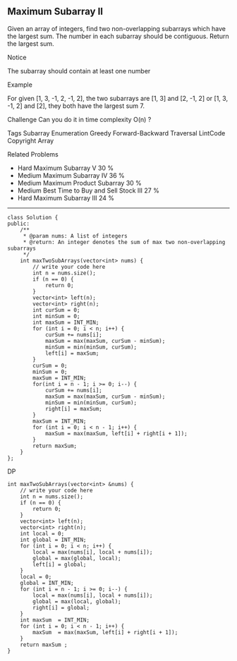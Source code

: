 ## Maximum Subarray II ##

Given an array of integers, find two non-overlapping subarrays which have the largest sum.
The number in each subarray should be contiguous.
Return the largest sum.

 Notice

The subarray should contain at least one number

Example

For given [1, 3, -1, 2, -1, 2], the two subarrays are [1, 3] and [2, -1, 2] or [1, 3, -1, 2] and [2], they both have the largest sum 7.

Challenge 
Can you do it in time complexity O(n) ?

Tags 
Subarray Enumeration Greedy Forward-Backward Traversal LintCode Copyright Array

Related Problems 

- Hard Maximum Subarray V 30 %
- Medium Maximum Subarray IV 36 %
- Medium Maximum Product Subarray 30 %
- Medium Best Time to Buy and Sell Stock III 27 %
- Hard Maximum Subarray III 24 %

----------
	class Solution {
	public:
	    /**
	     * @param nums: A list of integers
	     * @return: An integer denotes the sum of max two non-overlapping subarrays
	     */
	    int maxTwoSubArrays(vector<int> nums) {
	        // write your code here
	        int n = nums.size();
	        if (n == 0) {
	            return 0;
	        }
	        vector<int> left(n);
	        vector<int> right(n);
	        int curSum = 0;
	        int minSum = 0;
	        int maxSum = INT_MIN;
	        for (int i = 0; i < n; i++) {
	            curSum += nums[i];
	            maxSum = max(maxSum, curSum - minSum);
	            minSum = min(minSum, curSum);
	            left[i] = maxSum;
	        }
	        curSum = 0;
	        minSum = 0;
	        maxSum = INT_MIN;
	        for(int i = n - 1; i >= 0; i--) {
	            curSum += nums[i];
	            maxSum = max(maxSum, curSum - minSum);
	            minSum = min(minSum, curSum);
	            right[i] = maxSum;
	        }
	        maxSum = INT_MIN;
	        for (int i = 0; i < n - 1; i++) {
	            maxSum = max(maxSum, left[i] + right[i + 1]);
	        }
	        return maxSum;
	    }
	};


DP

    int maxTwoSubArrays(vector<int> &nums) {
        // write your code here
        int n = nums.size();
        if (n == 0) {
            return 0;
        }
        vector<int> left(n);
        vector<int> right(n);
        int local = 0;
        int global = INT_MIN;
        for (int i = 0; i < n; i++) {
            local = max(nums[i], local + nums[i]);
            global = max(global, local);
            left[i] = global;
        }
        local = 0;
        global = INT_MIN;
        for (int i = n - 1; i >= 0; i--) {
            local = max(nums[i], local + nums[i]);
            global = max(local, global);
            right[i] = global;
        }
        int maxSum  = INT_MIN;
        for (int i = 0; i < n - 1; i++) {
            maxSum  = max(maxSum, left[i] + right[i + 1]);
        }
        return maxSum ;
    }
